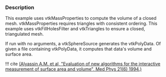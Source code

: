 ### Description
This example uses vtkMassProperties to compute the volume of a closed mesh. vtkMassProperties requires triangles with consistent ordering. This example uses vtkFillHolesFilter and vtkTriangles to ensure a closed, triangulated mesh.

If run with no arguments, a vtkSphereSource generates the vtkPolyData. Of given a file containing vtkPolyData, it computes that data's volume and surface area.

!!! cite
   [(Alyassin A.M. et al, "Evaluation of new algorithms for the interactive measurement of surface area and volume", Med Phys 21(6) 1994.)](https://www.researchgate.net/profile/Abdalmajeid_Alyassin/publication/15264446_Evaluation_of_new_algorithms_for_the_interactive_measurement_of_surface_area_and_volume/links/5497dff10cf29b944826369a.pdf)

